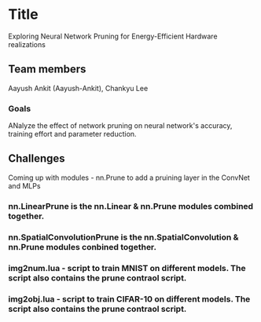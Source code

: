 # Title
Exploring Neural Network Pruning for Energy-Efficient Hardware realizations

## Team members
Aayush Ankit (Aayush-Ankit), Chankyu Lee

### Goals
ANalyze the effect of network pruning on neural network's accuracy, training effort and parameter reduction.

## Challenges
Coming up with modules - nn.Prune to add a pruining layer in the ConvNet and MLPs

### nn.LinearPrune is the nn.Linear & nn.Prune modules combined together.
### nn.SpatialConvolutionPrune is the nn.SpatialConvolution & nn.Prune modules conbined together.

### img2num.lua - script to train MNIST on different models. The script also contains the prune contraol script.
### img2obj.lua - script to train CIFAR-10 on different models. The script also contains the prune contraol script.
